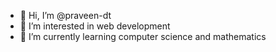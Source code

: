 - 👋 Hi, I’m @praveen-dt
- 👀 I’m interested in web development
- 🌱 I’m currently learning computer science and mathematics
  

<!---
praveen-dt/praveen-dt is a ✨ special ✨ repository because its `README.md` (this file) appears on your GitHub profile.
You can click the Preview link to take a look at your changes.
--->
